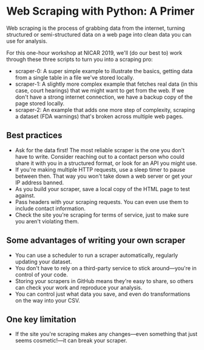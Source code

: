 # Web Scraping with Python: A Primer

Web scraping is the process of grabbing data from the internet, turning structured or semi-structured data on a web page into clean data you can use for analysis.

For this one-hour workshop at NICAR 2019, we'll (do our best to) work through these three scripts to turn you into a scraping pro:

* scraper-0: A super simple example to illustrate the basics, getting data from a single table in a file we've stored locally.
* scraper-1: A slightly more complex example that fetches real data (in this case, court hearings) that we might want to get from the web. If we don't have a strong internet connection, we have a backup copy of the page stored locally.
* scraper-2: An example that adds one more step of complexity, scraping a dataset (FDA warnings) that's broken across multiple web pages.

## Best practices

* Ask for the data first! The most reliable scraper is the one you don't have to write. Consider reaching out to a contact person who could share it with you in a structured format, or look for an API you might use.
* If you're making multiple HTTP requests, use a sleep timer to pause between then. That way you won't take down a web server or get your IP address banned.
* As you build your scraper, save a local copy of the HTML page to test against.
* Pass headers with your scraping requests. You can even use them to include contact information.
* Check the site you're scraping for terms of service, just to make sure you aren't violating them.

## Some advantages of writing your own scraper

* You can use a scheduler to run a scraper automatically, regularly updating your dataset.
* You don't have to rely on a third-party service to stick around—you're in control of your code.
* Storing your scrapers in GitHub means they're easy to share, so others can check your work and reproduce your analysis.
* You can control just what data you save, and even do transformations on the way into your CSV.

## One key limitation

* If the site you're scraping makes any changes—even something that just seems cosmetic!—it can break your scraper.